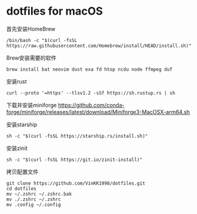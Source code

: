 # dotfiles for macOS

首先安装HomeBrew
```
/bin/bash -c "$(curl -fsSL https://raw.githubusercontent.com/Homebrew/install/HEAD/install.sh)"
```
Brew安装需要的软件
```
brew install bat neovim dust exa fd htop ncdu node ffmpeg duf
```
安装rust
```
curl --proto '=https' --tlsv1.2 -sSf https://sh.rustup.rs | sh
```
下载并安装miniforge https://github.com/conda-forge/miniforge/releases/latest/download/Miniforge3-MacOSX-arm64.sh

安装starship
```
sh -c "$(curl -fsSL https://starship.rs/install.sh)"
```
安装zinit
```
sh -c "$(curl -fsSL https://git.io/zinit-install)"
```

拷贝配置文件
```
git clone https://github.com/VinKK1998/dotfiles.git
cd dotfiles
mv ~/.zshrc ~/.zshrc.bak
mv ./.zshrc ~/.zshrc
mv .config ~/.config
```
